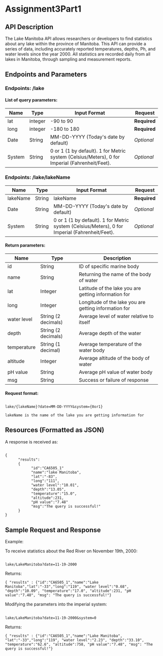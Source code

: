 # Assignment3Part1
## API Description  
The Lake Manitoba API allows researchers or developers to find statistics about any lake within the province of Manitoba. This API can provide a series of data, including accurately reported temperatures, depths, Ph, and water levels since the year 2000. All statistics are recorded daily from all lakes in Manitoba, through sampling and measurement reports. 

## Endpoints and Parameters

### Endpoints: __/lake__
#### List of query parameters:  

|Name|Type|Input Format |Request|
| ---- | ---- | ---- | ---- |
|lat |integer | -90 to 90| **Required**|
|long |integer | -180 to 180| **Required**|
|Date |String |MM-DD-YYYY (Today's date by default)| *Optional*|
|System |String| 0 or 1 (1 by default). 1 for Metric system (Celsius/Meters), 0 for Imperial (Fahrenheit/Feet). |*Optional*|

### Endpoints: __/lake/lakeName__
  
|Name|Type|Input Format |Request|
| ---- | ---- | ---- | ---- |
|lakeName |String |lakeName| **Required**|
|Date |String |MM-DD-YYYY (Today's date by default)| *Optional*|
|System |String| 0 or 1 (1 by default). 1 for Metric system (Celsius/Meters), 0 for Imperial (Fahrenheit/Feet). |*Optional*|

#### Return parameters:

|Name|Type|Description|
| ---- | ---- | ---- |
|id|String|ID of specific marine body
|name|String|Returning the name of the body of water
|lat|Integer|Latitude of the lake you are getting information for
|long|Integer|Longitude of the lake you are getting information for
|water level |String (2 decimals)|Average level of water relative to itself
|depth |String (2 decimals)|Average depth of the water
|temperature |String (1 decimal)|Average temperature of the water body
|altitude |Integer|Average altitude of the body of water
|pH value |String|Average pH value of water body
|msg|String|Success or failure of response

#### Request format:
##
    lake/{lakeName}?date=MM-DD-YYYY&system={0or1}
    
    lakeName is the name of the lake you are getting information for

## Resources (Formatted as JSON)  

A response is received as:
##
```
{
      "results":
      {
            "id":"CA6505_1"
            "name":"lake Manitoba",
            "lat":"-83",
            "long":"111",
            "water level":"10.01",
            "depth":"13.05",
            "temperature":"15.0",
            "altitude":231,
            "pH value":"7.48"
            "msg":"The query is successful!"
      }
}
```

## Sample Request and Response 

Example:

To receive statistics about the Red River on November 19th, 2000:
##
    lake/LakeManitoba?date=11-19-2000
    
Returns:
    
    { "results" : {"id":"CA6505_1","name":"Lake Manitoba","lat":"-33","long":"119", "water level":"0.68", "depth":"10.09", "temperature":"17.0", "altitude":231, "pH value":"7.48", "msg": "The query is successful!"}
    
Modifying the parameters into the imperial system:
##
    lake/LakeManitoba?date=11-19-2000&system=0
    
Returns:

    { "results" : {"id":"CA6505_1","name":"Lake Manitoba", "lat":"-33","long":"119", "water level":"2.23", "depth":"33.10", "temperature":"62.6", "altitude":758, "pH value":"7.48", "msg": "The query is successful!"}
